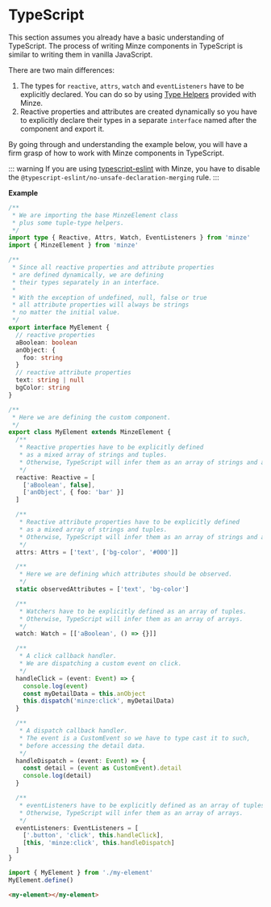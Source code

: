 # TypeScript

This section assumes you already have a basic understanding of TypeScript. The process of writing Minze components in TypeScript is similar to writing them in vanilla JavaScript.

There are two main differences:

1. The types for `reactive`, `attrs`, `watch` and `eventListeners` have to be explicitly declared. You can do so by using [Type Helpers](/api/type-helpers) provided with Minze.
2. Reactive properties and attributes are created dynamically so you have to explicitly declare their types in a separate `interface` named after the component and export it.

By going through and understanding the example below, you will have a firm grasp of how to work with Minze components in TypeScript.

::: warning
If you are using [typescript-eslint](https://typescript-eslint.io) with Minze, you have to disable the `@typescript-eslint/no-unsafe-declaration-merging` rule.
:::

**Example**

```ts
/**
 * We are importing the base MinzeElement class
 * plus some tuple-type helpers.
 */
import type { Reactive, Attrs, Watch, EventListeners } from 'minze'
import { MinzeElement } from 'minze'

/**
 * Since all reactive properties and attribute properties
 * are defined dynamically, we are defining
 * their types separately in an interface.
 *
 * With the exception of undefined, null, false or true
 * all attribute properties will always be strings
 * no matter the initial value.
 */
export interface MyElement {
  // reactive properties
  aBoolean: boolean
  anObject: {
    foo: string
  }
  // reactive attribute properties
  text: string | null
  bgColor: string
}

/**
 * Here we are defining the custom component.
 */
export class MyElement extends MinzeElement {
  /**
   * Reactive properties have to be explicitly defined
   * as a mixed array of strings and tuples.
   * Otherwise, TypeScript will infer them as an array of strings and arrays.
   */
  reactive: Reactive = [
    ['aBoolean', false],
    ['anObject', { foo: 'bar' }]
  ]

  /**
   * Reactive attribute properties have to be explicitly defined
   * as a mixed array of strings and tuples.
   * Otherwise, TypeScript will infer them as an array of strings and arrays.
   */
  attrs: Attrs = ['text', ['bg-color', '#000']]

  /**
   * Here we are defining which attributes should be observed.
   */
  static observedAttributes = ['text', 'bg-color']

  /**
   * Watchers have to be explicitly defined as an array of tuples.
   * Otherwise, TypeScript will infer them as an array of arrays.
   */
  watch: Watch = [['aBoolean', () => {}]]

  /**
   * A click callback handler.
   * We are dispatching a custom event on click.
   */
  handleClick = (event: Event) => {
    console.log(event)
    const myDetailData = this.anObject
    this.dispatch('minze:click', myDetailData)
  }

  /**
   * A dispatch callback handler.
   * The event is a CustomEvent so we have to type cast it to such,
   * before accessing the detail data.
   */
  handleDispatch = (event: Event) => {
    const detail = (event as CustomEvent).detail
    console.log(detail)
  }

  /**
   * eventListeners have to be explicitly defined as an array of tuples.
   * Otherwise, TypeScript will infer them as an array of arrays.
   */
  eventListeners: EventListeners = [
    ['.button', 'click', this.handleClick],
    [this, 'minze:click', this.handleDispatch]
  ]
}
```

```ts
import { MyElement } from './my-element'
MyElement.define()
```

```html
<my-element></my-element>
```
